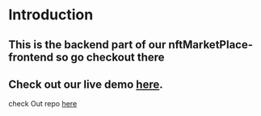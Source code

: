 # Introduction 
This is the backend part of our nftMarketPlace-frontend
so go checkout there
---------------------
Check out our live demo [here](https://dainty-cascaron-e6c066.netlify.app/).
------------------------------------
check Out repo [here](https://github.com/helloiampratyush/nftMarketPlace-frontEnd)
